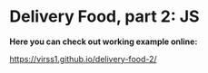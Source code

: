 # Delivery Food, part 2: JS

**Here you can check out working example online:**

https://virss1.github.io/delivery-food-2/
